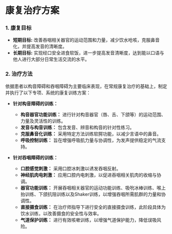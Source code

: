 # 康复治疗方案

### 1. 康复目标

*   **短期目标:** 改善吞咽相关器官的运动范围和力量，减少饮水呛咳，克服鼻音化，并提高发音的清晰度。
*   **长期目标:** 实现经口安全进食软饭，进一步提高发音清晰度，达到能以口语与他人进行大部分日常生活交流的水平。

### 2. 治疗方法

依据患者以构音障碍和吞咽障碍为主要临床表现，在常规康复治疗的基础上，制定并执行了以下专项、系统的康复训练方案：

*   **针对构音障碍的训练：**
    *   **构音器官功能训练：** 进行针对构音器官（唇、舌、下颌等）的运动范围、力量及灵活性的训练。
    *   **发音与构音训练：** 包含发音、辨音和构音的针对性练习。
    *   **克服鼻音化训练：** 采用特定方法训练软腭功能，以减少言语中的鼻音。
    *   **呼吸控制训练：** 旨在增强呼吸肌力量与协调性，为发声提供稳定的气流支持。

*   **针对吞咽障碍的训练：**
    *   **口腔感觉刺激：** 采用口腔冰刺激以诱发吞咽反射。
    *   **神经肌肉电刺激：** 应用口腔内电刺激，以促进吞咽相关肌肉的收缩与协调。
    *   **器官功能训练：** 开展吞咽相关器官的运动功能训练、吸吮冰棒训练、喉上抬训练、下颌抗阻训练以及Shaker训练，以增强吞咽所需肌群的力量和协调性。
    *   **直接摄食训练：** 在治疗师指导下进行安全的直接摄食训练，此阶段具体为饮水训练，以改善摄食的安全性与效率。
    *   **气道保护训练：** 进行有效咳嗽训练，以增强气道保护能力，降低误吸风险。
